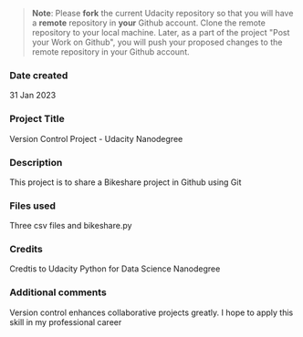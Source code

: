 >**Note**: Please **fork** the current Udacity repository so that you will have a **remote** repository in **your** Github account. Clone the remote repository to your local machine. Later, as a part of the project "Post your Work on Github", you will push your proposed changes to the remote repository in your Github account.

### Date created
31 Jan 2023

### Project Title
Version Control Project - Udacity Nanodegree

### Description
This project is to share a Bikeshare project in Github using Git

### Files used
Three csv files and bikeshare.py

### Credits
Credtis to Udacity Python for Data Science Nanodegree

### Additional comments
Version control enhances collaborative projects greatly. I hope to apply this skill in my professional career
